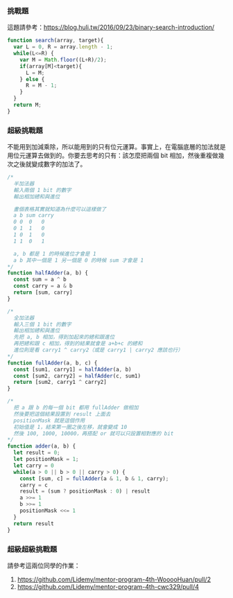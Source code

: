 ### 挑戰題

這題請參考：https://blog.huli.tw/2016/09/23/binary-search-introduction/

``` js
function search(array, target){
  var L = 0, R = array.length - 1;
  while(L<=R) {
    var M = Math.floor((L+R)/2);
    if(array[M]<target){
      L = M;
    } else {
      R = M - 1;
    }
  }
  return M;
}
```

### 超級挑戰題

不能用到加減乘除，所以能用到的只有位元運算。事實上，在電腦底層的加法就是用位元運算去做到的。你要去思考的只有：該怎麼把兩個 bit 相加，然後重複做幾次之後就變成數字的加法了。

``` js
/*
  半加法器
  輸入兩個 1 bit 的數字
  輸出相加總和與進位

  畫個表格其實就知道為什麼可以這樣做了
  a b sum carry
  0 0  0   0
  0 1  1   0
  1 0  1   0
  1 1  0   1

  a, b 都是 1 的時候進位才會是 1
  a b 其中一個是 1 另一個是 0 的時候 sum 才會是 1
*/
function halfAdder(a, b) {
  const sum = a ^ b
  const carry = a & b
  return [sum, carry]
}

/*
  全加法器
  輸入三個 1 bit 的數字
  輸出相加總和與進位
  先把 a, b 相加，得到加起來的總和跟進位
  再把總和跟 c 相加，得到的結果就會是 a+b+c 的總和
  進位則是看 carry1 ^ carry2（或是 carry1 | carry2 應該也行）
*/
function fullAdder(a, b, c) {
  const [sum1, carry1] = halfAdder(a, b)
  const [sum2, carry2] = halfAdder(c, sum1)
  return [sum2, carry1 ^ carry2]
}

/*
  把 a 跟 b 的每一個 bit 都用 fullAdder 做相加
  然後要把這個結果設置到 result 上面去
  positionMask 就是這個作用
  初始值是 1，結束第一圈之後左移，就會變成 10
  然後 100, 1000, 10000，再搭配 or 就可以只設置相對應的 bit
*/
function adder(a, b) {
  let result = 0;
  let positionMask = 1;
  let carry = 0
  while(a > 0 || b > 0 || carry > 0) {
    const [sum, c] = fullAdder(a & 1, b & 1, carry);
    carry = c
    result = (sum ? positionMask : 0) | result
    a >>= 1
    b >>= 1 
    positionMask <<= 1
  }
  return result
}
```

### 超級超級挑戰題

請參考這兩位同學的作業：

1. https://github.com/Lidemy/mentor-program-4th-WooooHuan/pull/2
2. https://github.com/Lidemy/mentor-program-4th-cwc329/pull/4


